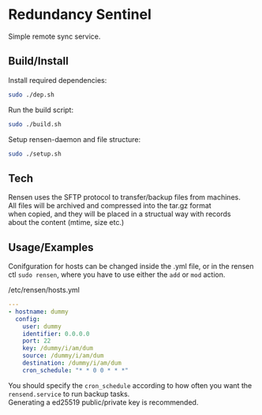 # Redundancy Sentinel

Simple remote sync service.

## Build/Install

Install required dependencies:     
```bash
sudo ./dep.sh
```

Run the build script:     
```bash
sudo ./build.sh
```

Setup rensen-daemon and file structure:
```bash
sudo ./setup.sh
```

## Tech

Rensen uses the SFTP protocol to transfer/backup files from machines.    
All files will be archived and compressed into the tar.gz format  
when copied, and they will be placed in a structual way with records   
about the content (mtime, size etc.)

## Usage/Examples

Conifguration for hosts can be changed inside the .yml file, or in the rensen ctl `sudo rensen`, where you have to use either the `add` or `mod` action.

/etc/rensen/hosts.yml 
```yaml
---
- hostname: dummy
  config: 
    user: dummy 
    identifier: 0.0.0.0
    port: 22
    key: /dummy/i/am/dum
    source: /dummy/i/am/dum
    destination: /dummy/i/am/dum
    cron_schedule: "* * 0 0 * * *"
```

You should specify the `cron_schedule` according to how often you want the `rensend.service` to run backup tasks.   
Generating a ed25519 public/private key is recommended.
